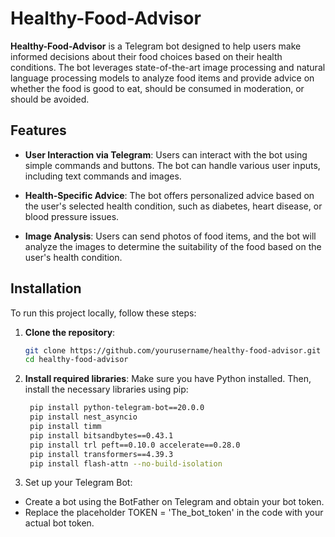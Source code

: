 # Healthy-Food-Advisor

**Healthy-Food-Advisor** is a Telegram bot designed to help users make informed decisions about their food choices based on their health conditions. The bot leverages state-of-the-art image processing and natural language processing models to analyze food items and provide advice on whether the food is good to eat, should be consumed in moderation, or should be avoided.

## Features

- **User Interaction via Telegram**: Users can interact with the bot using simple commands and buttons. The bot can handle various user inputs, including text commands and images.
  
- **Health-Specific Advice**: The bot offers personalized advice based on the user's selected health condition, such as diabetes, heart disease, or blood pressure issues.

- **Image Analysis**: Users can send photos of food items, and the bot will analyze the images to determine the suitability of the food based on the user's health condition.

## Installation

To run this project locally, follow these steps:

1. **Clone the repository**:
   ```bash
   git clone https://github.com/yourusername/healthy-food-advisor.git
   cd healthy-food-advisor
   ```
2. **Install required libraries**:
   Make sure you have Python installed. Then, install the necessary libraries using pip:
   ```bash
    pip install python-telegram-bot==20.0.0
    pip install nest_asyncio
    pip install timm
    pip install bitsandbytes==0.43.1
    pip install trl peft==0.10.0 accelerate==0.28.0
    pip install transformers==4.39.3
    pip install flash-attn --no-build-isolation
   ```
3. Set up your Telegram Bot:
  * Create a bot using the BotFather on Telegram and obtain your bot token.
  * Replace the placeholder TOKEN = 'The_bot_token' in the code with your actual bot token.
